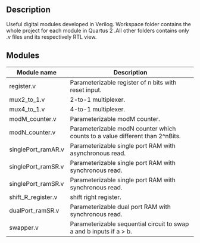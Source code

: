 ## **Description**
Useful digital modules developed in Verilog. Workspace folder contains the whole project for each module in Quartus 2 .All other folders contains only .v files and its respectively RTL view. 

## **Modules**

| Module name| Description |
| ------ | ----------- |
| register.v| Parameterizable register of n bits with reset input.|
| mux2_to_1.v| 2-to-1 multiplexer. |
| mux4_to_1.v|  4-to-1 multiplexer. |
| modM_counter.v| Parameterizable modM counter. |
| modN_counter.v| Parameterizable modN counter which counts to a value different than 2^nBits. |
| singlePort_ramAR.v| Parameterizable single port RAM with asynchronous read. |
| singlePort_ramSR.v| Parameterizable single port RAM with synchronous read. 
| singlePort_ramSR.v| Parameterizable single port RAM with synchronous read. 
| shift_R_register.v| shift right register. |
| dualPort_ramSR.v| Parameterizable dual port RAM with synchronous read. 
| swapper.v|Parameterizable sequential circuit to swap a and b inputs if a > b. 
